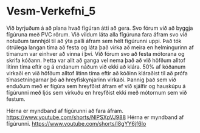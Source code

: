 # Vesm-Verkefni_5
Við byrjuðum á að plana hvað fígúran átti að gera.
Svo fórum við að byggja fígúruna með PVC rörum.
Við vildum láta alla fígúruna fara áfram svo við notuðum tannhjól til að ýta palli áfram sem hélt fígúrunni uppi.
Það tók ótrúlega langan tíma að festa og láta það virka að meira en helmingurinn af tímanum var einhver að vinna í því.
Við fórum svo að festa mótorana og skrifa kóðann.
Þetta var allt að ganga vel nema það að við höfðum alltof lítinn tíma eftir og á endanum náðum við ekki að klára.
50% af kóðanum virkaði en við höfðum alltof lítinn tíma eftir að kóðinn kláraðist til að prófa tímasetningarnar þó að hreyfiskynjarinn virkaði.
Þannig það sem við enduðum með er fígúra sem hreyfðist áfram ef við sjálfir og hauskúpu á fígúrunni með ljós sem virkuðu en hreyfðist ekki með mótornum sem við festum.

Hérna er myndband af fígúrunni að fara áfram.
https://www.youtube.com/shorts/NlPSXpVJ988
Hérna er myndband af fígúrunni.
https://www.youtube.com/shorts/l8gYY6jf6Io
